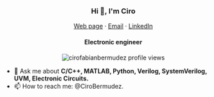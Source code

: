 <p align="center">
  <h3 align="center">Hi 👋, I'm Ciro</h3>
</p>
<p align="center">
    <a href="https://cirofabianbermudez.github.io/">Web page</a>
    ·
    <a href="mailto:cirofabian.bermudez@gmail.com">Email</a>
    ·
    <a href="https://mx.linkedin.com/in/ciro-fabian-bermudez-marquez-a93096227/">LinkedIn</a>
</p>
<p align="center">
  <h4 align="center">Electronic engineer</h4>
</p>

<p align="center"> 
  <img align="center" src="https://komarev.com/ghpvc/?username=cirofabianbermudez&color=blue&style=flat-square" alt="cirofabianbermudez profile views" />
</p>

- 💬 Ask me about **C/C++, MATLAB, Python, Verilog, SystemVerilog, UVM, Electronic Circuits.**
- 📫 How to reach me: @CiroBermudez.
